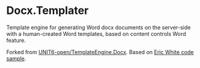 # Docx.Templater

Template engine for generating Word docx documents on the server-side with a human-created Word templates, based on content controls Word feature.

Forked from [UNIT6-open/TemplateEngine.Docx](https://github.com/UNIT6-open/TemplateEngine.Docx).
Based on [Eric White code sample](http://msdn.microsoft.com/en-us/magazine/ee532473.aspx).


